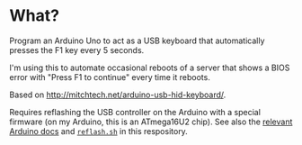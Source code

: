# What?

Program an Arduino Uno to act as a USB keyboard that automatically presses the
F1 key every 5 seconds.

I'm using this to automate occasional reboots of a server that shows a BIOS
error with "Press F1 to continue" every time it reboots.

Based on http://mitchtech.net/arduino-usb-hid-keyboard/.

Requires reflashing the USB controller on the Arduino with a special firmware
(on my Arduino, this is an ATmega16U2 chip).  See also the
[relevant Arduino docs](https://www.arduino.cc/en/Hacking/DFUProgramming8U2)
and
[`reflash.sh`](reflash.sh)
in this respository.
